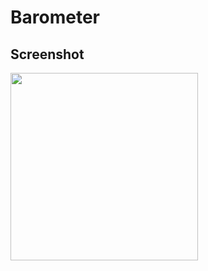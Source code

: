# Barometer

## Screenshot
<img width="300" src="https://github.com/user-attachments/assets/b5a38e9a-5c3b-490a-92ef-143d73264c1c" />
